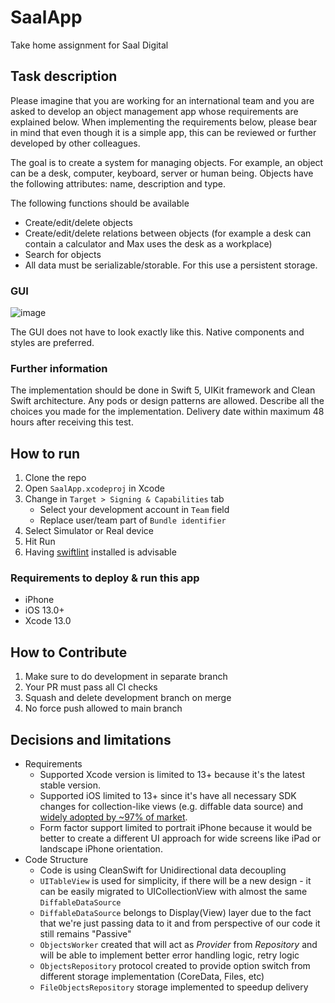 # SaalApp
Take home assignment for Saal Digital


## Task description
Please imagine that you are working for an international team and you are asked to develop an object management app whose requirements are explained below. When implementing the requirements below, please bear in mind that even though it is a simple app, this can be reviewed or further developed by other colleagues. 

The goal is to create a system for managing objects. For example, an object can be a desk, computer, keyboard, server or human being.
Objects have the following attributes: name, description and type.

The following functions should be available
- Create/edit/delete objects
- Create/edit/delete relations between objects (for example a desk can contain a calculator and Max uses the desk as a workplace)
- Search for objects
- All data must be serializable/storable. For this use a persistent storage.

### GUI
![image](https://user-images.githubusercontent.com/217896/189094909-a2070408-3a8b-4bd7-ae9b-36f5ac1f479c.png)

The GUI does not have to look exactly like this. Native components and styles are preferred.

### Further information
The implementation should be done in Swift 5, UIKit framework and Clean Swift architecture. Any pods or design patterns are allowed. Describe all the choices you made for the implementation. Delivery date within maximum 48 hours after receiving this test.


## How to run
1. Clone the repo
2. Open `SaalApp.xcodeproj` in Xcode
3. Change in `Target > Signing & Capabilities` tab
   - Select your development account in `Team` field
   - Replace user/team part of `Bundle identifier`
4. Select Simulator or Real device
5. Hit Run
6. Having [swiftlint](https://github.com/realm/SwiftLint) installed is advisable 

### Requirements to deploy & run this app
- iPhone 
- iOS 13.0+
- Xcode 13.0


## How to Contribute
1. Make sure to do development in separate branch
2. Your PR must pass all CI checks
3. Squash and delete development branch on merge
4. No force push allowed to main branch


## Decisions and limitations

- Requirements
    - Supported Xcode version is limited to 13+ because it's the latest stable version.
    - Supported iOS limited to 13+ since it's have all necessary SDK changes for collection-like views (e.g. diffable data source) and [widely adopted by ~97% of market](https://mixpanel.com/trends/#report/ios_13/from_date:-3,report_unit:hour,to_date:0). 
    - Form factor support limited to portrait iPhone because it would be better to create a different UI approach for wide screens like iPad or landscape iPhone orientation.
- Code Structure
    - Code is using CleanSwift for Unidirectional data decoupling
    - `UITableView` is used for simplicity, if there will be a new design - it can be easily migrated to UICollectionView with almost the same `DiffableDataSource`
    - `DiffableDataSource` belongs to Display(View) layer due to the fact that we're just passing data to it and from perspective of our code it still remains "Passive"
    - `ObjectsWorker` created that will act as *Provider* from *Repository* and will be able to implement better error handling logic, retry logic
    - `ObjectsRepository` protocol created to provide option switch from different storage implementation (CoreData, Files, etc) 
    - `FileObjectsRepository` storage implemented to speedup delivery 
